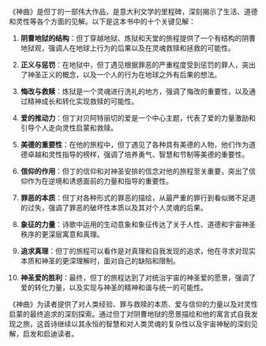 《神曲》是但丁的一部伟大作品，是意大利文学的里程碑，深刻揭示了生活、道德和灵性等各个方面的见解。以下是这本书中的十个关键见解：

1. **阴曹地狱的结构**：但丁穿越地狱、炼狱和天堂的旅程提供了一个有结构的阴曹地狱观，强调人在地球上行为的后果以及在灵魂救赎和拯救的可能性。

2. **正义与惩罚**：在地狱中，但丁遇见根据罪恶的严重程度受到惩罚的罪人，突出了神圣正义的概念，以及一个人的行为在地球之外有后果的想法。

3. **悔改与救赎**：炼狱是一个灵魂进行洗礼的地方，强调了悔改的重要性，以及通过精神成长和转化实现救赎的可能性。

4. **爱的推动力**：但丁对贝阿特丽切的爱是一个中心主题，代表了爱的力量激励和引导个人走向灵性启蒙和救赎。

5. **美德的重要性**：在他的旅程中，但丁遇见了各种具有美德的人物，他们作为道德卓越和灵性指导的榜样，强调了培养勇气、智慧和节制等美德的重要性。

6. **信仰的作用**：但丁的信仰和对神圣安排的信念对他的旅程至关重要，突出了信仰作为在逆境和诱惑面前的力量和指导的重要性。

7. **罪恶的本质**：但丁对各种形式的罪恶的描绘，从最严重的罪行到看似微不足道的过失，强调了罪恶的破坏性本质以及其对个人灵魂的后果。

8. **象征的力量**：诗歌中运用的生动意象和象征传达了关于人性、道德和宇宙神圣秩序的更深层寓意和真理。

9. **追求真理**：但丁的旅程可以看作是对真理和自我发现的追求，他在寻求对现实本质和神圣的更深理解时，面对自己的缺陷和限制。

10. **神圣爱的胜利**：最终，但丁的旅程达到了对统治宇宙的神圣爱的愿景，强调了爱的转化力量，以及实现与神圣的精神和谐与统一的可能性。

《神曲》为读者提供了对人类经验、罪与救赎的本质、爱与信仰的力量以及对灵性启蒙的最终追求的深刻探索。通过但丁对阴曹地狱的愿景描绘和他的寓言式自我发现之旅，这首诗继续以其永恒的智慧和对人类灵魂的复杂性以及宇宙神秘的深刻见解，启发和启迪读者。